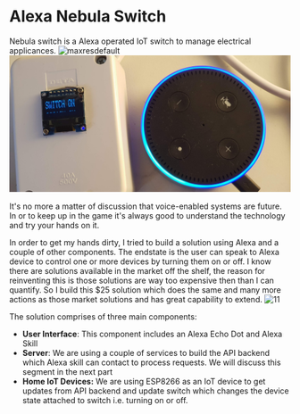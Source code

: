 # Alexa Nebula Switch
Nebula switch is a Alexa operated IoT switch to manage electrical applicances.
<img class="alignnone size-full wp-image-4556" src="https://khanasif1.files.wordpress.com/2020/06/maxresdefault.jpg" alt="maxresdefault" width="600" height="320" />
[![Watch the video](https://github.com/khanasif1/Alexa-Nebula-Switch/blob/master/IOT%20Wiring/VideoImage.jpg)](https://youtu.be/3Ea0Qn7lZpE)

It's no more a matter of discussion that voice-enabled systems are future. In or to keep up in the game it's always good to understand the technology and try your hands on it.

In order to get my hands dirty, I tried to build a solution using Alexa and a couple of other components. The endstate is the user can speak to Alexa device to control one or more devices by turning them on or off. I know there are solutions available in the market off the shelf, the reason for reinventing this is those solutions are way too expensive then than I can quantify. So I build this $25 solution which does the same and many more actions as those market solutions and has great capability to extend.
<img class="alignnone size-full wp-image-4555" src="https://khanasif1.files.wordpress.com/2020/06/11.png" alt="11" width="1014" height="400" />

The solution comprises of three main components:
<ul>
	<li><strong>User Interface</strong>: This component includes an Alexa Echo Dot and Alexa Skill</li>
	<li><strong>Server</strong>: We are using a couple of services to build the API backend which Alexa skill can contact to process requests. We will discuss this segment in the next part</li>
	<li><strong>Home IoT Devices:</strong> We are using ESP8266 as an IoT device to get updates from API backend and update switch which changes the device state attached to switch i.e. turning on or off.</li>
</ul>
